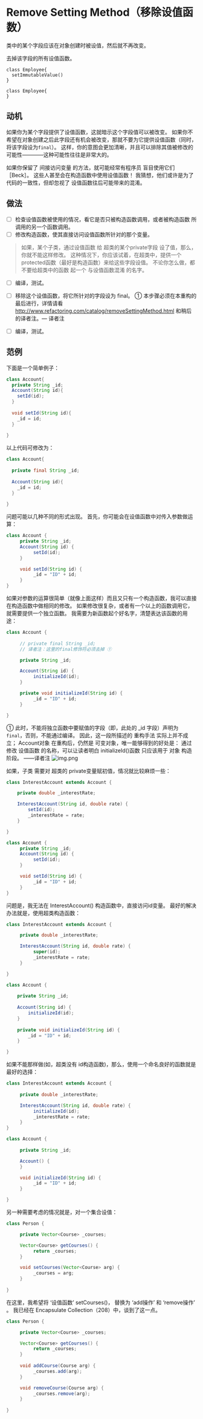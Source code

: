 # Remove Setting Method（移除设值函数）
类中的某个字段应该在对象创建时被设值，然后就不再改变。 

去掉该字段的所有设值函数。


```puml
class Employee{
  setImmutableValue()
}
```

```puml
class Employee{
}
```

## 动机

如果你为某个字段提供了设值函数，这就暗⽰这个字段值可以被改变。
如果你不希望在对象创建之后此字段还有机会被改变，那就不要为它提供设值函数（同时，将该字段设为`final`）。
这样，你的意图会更加清晰，并且可以排除其值被修改的可能性————这种可能性往往是⾮常⼤的。

如果你保留了 间接访问变量 的⽅法，就可能经常有程序员 盲⽬使⽤它们［Beck］。
这些⼈甚⾄会在构造函数中使⽤设值函数！
我猜想，他们或许是为了代码的⼀致性，但却忽视了 设值函数往后可能带来的混淆。

## 做法

-[ ] 检查设值函数被使⽤的情况，看它是否只被构造函数调⽤，或者被构造函数 所调⽤的另⼀个函数调⽤。
-[ ] 修改构造函数，使其直接访问设值函数所针对的那个变量。
> 如果，某个⼦类，通过设值函数 给 超类的某个private字段 设了值，那么，你就不能这样修改。
> 这种情况下，你应该试着，在超类中，提供⼀个 protected函数（最好是构造函数）来给这些字段设值。
> 不论你怎么做，都不要给超类中的函数 起⼀个 与设值函数混淆 的名字。
-[ ] 编译，测试。 
-[ ] 移除这个设值函数，将它所针对的字段设为 final。
     ① 本步骤必须在本重构的最后进⾏，详情请看 http://www.refactoring.com/catalog/removeSettingMethod.html 和稍后的译者注。— 译者注
-[ ] 编译，测试。


## 范例

下⾯是⼀个简单例⼦：
```java
class Account{
  private String _id;
  Account(String id){
    setId(id);
  }
  
  void setId(String id){
    _id = id;
  }
  
}
```

以上代码可修改为：
```java
class Account{
    
  private final String _id;
  
  Account(String id){
    _id = id;
  }
  
}
```

问题可能以⼏种不同的形式出现。
⾸先，你可能会在设值函数中对传⼊参数做运算：
```java
class Account {
     private String _id;
     Account(String id) {
          setId(id);
     }

     void setId(String id) {
          _id = "ID" + id;
     }
}
```

如果对参数的运算很简单（就像上⾯这样）⽽且⼜只有⼀个构造函数，我可以直接在构造函数中做相同的修改。
如果修改很复杂，或者有⼀个以上的函数调⽤它，就需要提供⼀个独⽴函数。
我需要为新函数起个好名字，清楚表达该函数的⽤途：
```java
class Account {
    
     // private final String _id;  
     // 译者注：这里的final修饰符必须去掉 ①

     private String _id;

     Account(String id) {
          initializeId(id);
     }

     private void initializeId(String id) {
          _id = "ID" + id;
     }

}
```
① 此时，不能将独⽴函数中要赋值的字段（即，此处的 _id 字段）声明为 `final`，否则，不能通过编译。
因此，这⼀段所描述的 重构⼿法 实际上并不成⽴；
Account对象 在重构后，仍然是 可变对象，唯⼀能够得到的好处是：
通过修改 设值函数 的名称，可以让读者明⽩ initializeId()函数 只应该⽤于 对象 构造阶段。
——译者注
![img.png](img.png)



如果，⼦类 需要对 超类的 private变量赋初值，情况就⽐较麻烦⼀些：
```java
class InterestAccount extends Account {

    private double _interestRate;

    InterestAccount(String id, double rate) {
        setId(id);
        _interestRate = rate;
    }

}

class Account {
     private String _id;
     Account(String id) {
          setId(id);
     }

     void setId(String id) {
          _id = "ID" + id;
     }
}
```

问题是，我⽆法在 InterestAccount() 构造函数中，直接访问id变量。
最好的解决办法就是，使⽤超类构造函数：
```java
class InterestAccount extends Account {

     private double _interestRate;

     InterestAccount(String id, double rate) {
          super(id);
          _interestRate = rate;
     }

}

class Account {
     
    private String _id;
    
    Account(String id) {
        initializeId(id);
    }
    
    private void initializeId(String id) {
        _id = "ID" + id;
    }

}
```

如果不能那样做(如，超类没有 id构造函数)，那么，使⽤⼀个命名良好的函数就是最好的选择：
```java
class InterestAccount extends Account {
    
     private double _interestRate;

     InterestAccount(String id, double rate) {
          initializeId(id);
          _interestRate = rate;
     }
}

class Account {
    
     private String _id;

     Account() {
     }

     void initializeId(String id) {
          _id = "ID" + id;
     }

}
```


另⼀种需要考虑的情况就是，对⼀个集合设值：
```java
class Person {

     private Vector<Course> _courses;

     Vector<Course> getCourses() {
          return _courses;
     }

     void setCourses(Vector<Course> arg) {
          _courses = arg;
     }
     
}
```

在这⾥，我希望将 ‘设值函数’ setCourses()， 替换为 ‘add操作’ 和 ‘remove操作’ 。
我已经在 Encapsulate Collection（208）中，谈到了这⼀点。

```java
class Person {

     private Vector<Course> _courses;

     Vector<Course> getCourses() {
          return _courses;
     }
     
     void addCourse(Course arg) {
          _courses.add(arg);
     }

     void removeCourse(Course arg) {
          _courses.remove(arg);
     }
     
}
```